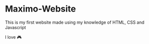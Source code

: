# Maximo-Website
This is my first website made using my knowledge of HTML, CSS and Javascript

I love 🎮
